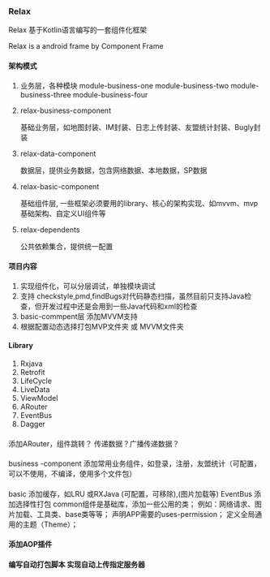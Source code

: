 ### Relax

Relax 基于Kotlin语言编写的一套组件化框架

Relax is a android frame by Component Frame

#### 架构模式


1. 业务层，各种模块 module-business-one   module-business-two   module-business-three   module-business-four

2. relax-business-component

      基础业务层，如地图封装、IM封装、日志上传封装、友盟统计封装、Bugly封装

3. relax-data-component

      数据层，提供业务数据，包含网络数据、本地数据，SP数据

4. relax-basic-component

      基础组件层, 一些框架必须要用的library、核心的架构实现、如mvvm、mvp基础架构、自定义UI组件等

5. relax-dependents

      公共依赖集合，提供统一配置


#### 项目内容
1. 实现组件化，可以分层调试，单独模块调试
2. 支持 checkstyle,pmd,findBugs对代码静态扫描，虽然目前只支持Java检查，但开发过程中还是会用到一些Java代码和xml的检查
3. basic-commpent层 添加MVVM支持
4. 根据配置动态选择打包MVP文件夹 或 MVVM文件夹


#### Library
1. Rxjava
2. Retrofit
3. LifeCycle
4. LiveData
5. ViewModel
6. ARouter
7. EventBus
8. Dagger





####
添加ARouter，组件跳转？ 传递数据？广播传递数据？

####

business -component 添加常用业务组件，如登录，注册，友盟统计（可配置，可以不使用，不编译，使用多个文件包）

####
basic 添加缓存，如LRU 或RXJava  (可配置，可移除),(图片加载等)
EventBus 添加选择性打包
common组件是基础库，添加一些公用的类；
例如：网络请求、图片加载、工具类、base类等等；
声明APP需要的uses-permission；
定义全局通用的主题（Theme）；

#### 添加AOP插件


#### 编写自动打包脚本 实现自动上传指定服务器








